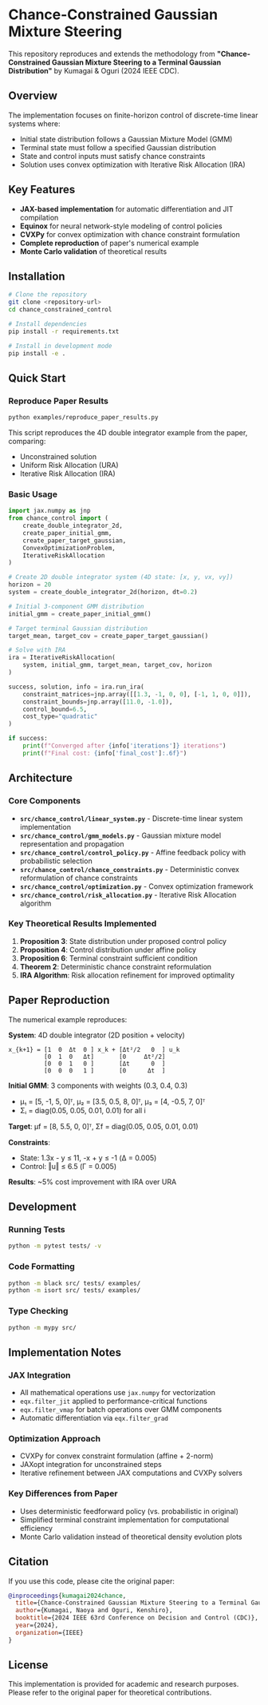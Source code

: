 # Chance-Constrained Gaussian Mixture Steering

This repository reproduces and extends the methodology from **"Chance-Constrained Gaussian Mixture Steering to a Terminal Gaussian Distribution"** by Kumagai & Oguri (2024 IEEE CDC).

## Overview

The implementation focuses on finite-horizon control of discrete-time linear systems where:
- Initial state distribution follows a Gaussian Mixture Model (GMM)
- Terminal state must follow a specified Gaussian distribution  
- State and control inputs must satisfy chance constraints
- Solution uses convex optimization with Iterative Risk Allocation (IRA)

## Key Features

- **JAX-based implementation** for automatic differentiation and JIT compilation
- **Equinox** for neural network-style modeling of control policies
- **CVXPy** for convex optimization with chance constraint formulation
- **Complete reproduction** of paper's numerical example
- **Monte Carlo validation** of theoretical results

## Installation

```bash
# Clone the repository
git clone <repository-url>
cd chance_constrained_control

# Install dependencies
pip install -r requirements.txt

# Install in development mode
pip install -e .
```

## Quick Start

### Reproduce Paper Results

```bash
python examples/reproduce_paper_results.py
```

This script reproduces the 4D double integrator example from the paper, comparing:
- Unconstrained solution
- Uniform Risk Allocation (URA) 
- Iterative Risk Allocation (IRA)

### Basic Usage

```python
import jax.numpy as jnp
from chance_control import (
    create_double_integrator_2d,
    create_paper_initial_gmm,
    create_paper_target_gaussian,
    ConvexOptimizationProblem,
    IterativeRiskAllocation
)

# Create 2D double integrator system (4D state: [x, y, vx, vy])
horizon = 20
system = create_double_integrator_2d(horizon, dt=0.2)

# Initial 3-component GMM distribution
initial_gmm = create_paper_initial_gmm()

# Target terminal Gaussian distribution
target_mean, target_cov = create_paper_target_gaussian()

# Solve with IRA
ira = IterativeRiskAllocation(
    system, initial_gmm, target_mean, target_cov, horizon
)

success, solution, info = ira.run_ira(
    constraint_matrices=jnp.array([[1.3, -1, 0, 0], [-1, 1, 0, 0]]),
    constraint_bounds=jnp.array([11.0, -1.0]),
    control_bound=6.5,
    cost_type="quadratic"
)

if success:
    print(f"Converged after {info['iterations']} iterations")
    print(f"Final cost: {info['final_cost']:.6f}")
```

## Architecture

### Core Components

- **`src/chance_control/linear_system.py`** - Discrete-time linear system implementation
- **`src/chance_control/gmm_models.py`** - Gaussian mixture model representation and propagation
- **`src/chance_control/control_policy.py`** - Affine feedback policy with probabilistic selection
- **`src/chance_control/chance_constraints.py`** - Deterministic convex reformulation of chance constraints
- **`src/chance_control/optimization.py`** - Convex optimization framework
- **`src/chance_control/risk_allocation.py`** - Iterative Risk Allocation algorithm

### Key Theoretical Results Implemented

1. **Proposition 3**: State distribution under proposed control policy
2. **Proposition 4**: Control distribution under affine policy
3. **Proposition 6**: Terminal constraint sufficient condition  
4. **Theorem 2**: Deterministic chance constraint reformulation
5. **IRA Algorithm**: Risk allocation refinement for improved optimality

## Paper Reproduction

The numerical example reproduces:

**System**: 4D double integrator (2D position + velocity)
```
x_{k+1} = [1  0  Δt  0 ] x_k + [Δt²/2   0  ] u_k
          [0  1  0   Δt]       [0     Δt²/2]
          [0  0  1   0 ]       [Δt      0  ]
          [0  0  0   1 ]       [0      Δt  ]
```

**Initial GMM**: 3 components with weights (0.3, 0.4, 0.3)
- μ₁ = [5, -1, 5, 0]ᵀ, μ₂ = [3.5, 0.5, 8, 0]ᵀ, μ₃ = [4, -0.5, 7, 0]ᵀ
- Σᵢ = diag(0.05, 0.05, 0.01, 0.01) for all i

**Target**: μf = [8, 5.5, 0, 0]ᵀ, Σf = diag(0.05, 0.05, 0.01, 0.01)

**Constraints**:
- State: 1.3x - y ≤ 11, -x + y ≤ -1 (Δ = 0.005)
- Control: ‖u‖ ≤ 6.5 (Γ = 0.005)

**Results**: ~5% cost improvement with IRA over URA

## Development

### Running Tests
```bash
python -m pytest tests/ -v
```

### Code Formatting
```bash
python -m black src/ tests/ examples/
python -m isort src/ tests/ examples/
```

### Type Checking  
```bash
python -m mypy src/
```

## Implementation Notes

### JAX Integration
- All mathematical operations use `jax.numpy` for vectorization
- `eqx.filter_jit` applied to performance-critical functions
- `eqx.filter_vmap` for batch operations over GMM components
- Automatic differentiation via `eqx.filter_grad`

### Optimization Approach
- CVXPy for convex constraint formulation (affine + 2-norm)
- JAXopt integration for unconstrained steps
- Iterative refinement between JAX computations and CVXPy solvers

### Key Differences from Paper
- Uses deterministic feedforward policy (vs. probabilistic in original)
- Simplified terminal constraint implementation for computational efficiency
- Monte Carlo validation instead of theoretical density evolution plots

## Citation

If you use this code, please cite the original paper:

```bibtex
@inproceedings{kumagai2024chance,
  title={Chance-Constrained Gaussian Mixture Steering to a Terminal Gaussian Distribution},
  author={Kumagai, Naoya and Oguri, Kenshiro},
  booktitle={2024 IEEE 63rd Conference on Decision and Control (CDC)},
  year={2024},
  organization={IEEE}
}
```

## License

This implementation is provided for academic and research purposes. Please refer to the original paper for theoretical contributions.